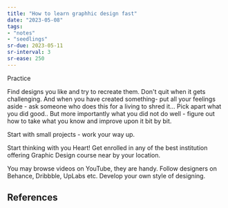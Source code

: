 ```yaml
---
title: "How to learn graphhic design fast"
date: "2023-05-08"
tags:
- "notes"
- "seedlings"
sr-due: 2023-05-11
sr-interval: 3
sr-ease: 250
---
```


Practice

Find designs you like and try to recreate them. Don't quit when it gets challenging. And when you have created something- put all your feelings aside - ask someone who does this for a living to shred it… Pick apart what you did good.. But more importantly what you did not do well - figure out how to take what you know and improve upon it bit by bit.

Start with small projects - work your way up.

Start thinking with you Heart! Get enrolled in any of the best institution offering Graphic Design course near by your location.

You may browse videos on YouTube, they are handy. Follow designers on Behance, Dribbble, UpLabs etc. Develop your own style of designing.

## References
